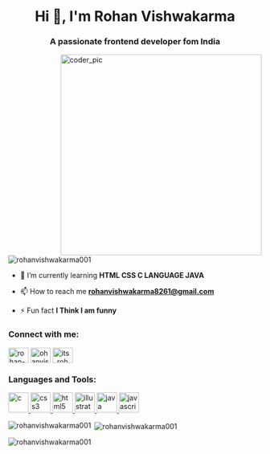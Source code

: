 <h1 align="center">Hi 👋, I'm Rohan Vishwakarma</h1>
<h3 align="center">A passionate frontend developer fom India</h3>
<img align="right" alt="coder_pic" width="400" src="https://media2.giphy.com/media/qgQUggAC3Pfv687qPC/giphy.gif">

<p align="left"> <img src="https://komarev.com/ghpvc/?username=rohanvishwakarma001&label=Profile%20views&color=0e75b6&style=flat" alt="rohanvishwakarma001" /> </p>

- 🌱 I’m currently learning **HTML CSS C LANGUAGE JAVA**

- 📫 How to reach me **rohanvishwakarma8261@gmail.com**

- ⚡ Fun fact **I Think I am funny**

<h3 align="left">Connect with me:</h3>
<p align="left">
<a href="https://linkedin.com/in/rohan-vishwakarma-18507a293" target="blank"><img align="center" src="https://pbs.twimg.com/profile_images/1661161645857710081/6WtDIesg_400x400.png" alt="rohan-vishwakarma-18507a293" height="30" width="40" /></a>
<a href="https://fb.com/ohanvishwakarma96696" target="blank"><img align="center" src="https://www.facebook.com/images/fb_icon_325x325.png" alt="ohanvishwakarma96696" height="30" width="40" /></a>
<a href="https://instagram.com/its_rohan_vishwakarma_" target="blank"><img align="center" src="https://upload.wikimedia.org/wikipedia/commons/9/95/Instagram_logo_2022.svg" alt="its_rohan_vishwakarma_" height="30" width="40" /></a>
</p>

<h3 align="left">Languages and Tools:</h3>
<p align="left"> <a href="https://www.cprogramming.com/" target="_blank" rel="noreferrer"> <img src="https://upload.wikimedia.org/wikipedia/commons/thumb/d/d5/CSS3_logo_and_wordmark.svg/1200px-CSS3_logo_and_wordmark.svg.png" alt="c" width="40" height="40"/> </a> <a href="https://www.w3schools.com/css/" target="_blank" rel="noreferrer"> <img src="https://encrypted-tbn0.gstatic.com/images?q=tbn:ANd9GcRwi_NCUd5CaN6mtBSXSHw2qZKA1Xnmp8Erag&usqp=CAU" alt="css3" width="40" height="40"/> </a> <a href="https://www.w3.org/html/" target="_blank" rel="noreferrer"> <img src="https://rapidapi.com/blog/wp-content/uploads/2018/06/logo-2582748_640.png" alt="html5" width="40" height="40"/> </a> <a href="https://www.adobe.com/in/products/illustrator.html" target="_blank" rel="noreferrer"> <img src="https://www.vectorlogo.zone/logos/adobe_illustrator/adobe_illustrator-icon.svg" alt="illustrator" width="40" height="40"/> </a> <a href="https://www.java.com" target="_blank" rel="noreferrer"> <img src=https://d3njjcbhbojbot.cloudfront.net/api/utilities/v1/imageproxy/https://coursera-course-photos.s3.amazonaws.com/0a/8cd7f1b14344618b75142593bc7af8/JavaCupLogo800x800.png?auto=format%2Ccompress&dpr=1" alt="java" width="40" height="40"/> </a> <a href="https://developer.mozilla.org/en-US/docs/Web/JavaScript" target="_blank" rel="noreferrer"> <img src="https://www.computerhope.com/jargon/j/javascript.png" alt="javascript" width="40" height="40"/> </a> </p>

<p><img align="left" src="https://github-readme-stats.vercel.app/api/top-langs?username=rohanvishwakarma001&show_icons=true&locale=en&layout=compact" alt="rohanvishwakarma001" /></p>

<p>&nbsp;<img align="center" src="https://github-readme-stats.vercel.app/api?username=rohanvishwakarma001&show_icons=true&locale=en" alt="rohanvishwakarma001" /></p>

<p><img align="center" src="https://github-readme-streak-stats.herokuapp.com/?user=rohanvishwakarma001&" alt="rohanvishwakarma001" /></p>
